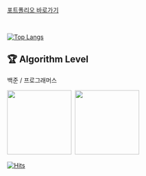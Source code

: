 [포트폴리오 바로가기](https://github.com/somnwal/somnwal/blob/main/%E1%84%91%E1%85%A9%E1%84%90%E1%85%B3%E1%84%91%E1%85%A9%E1%86%AF%E1%84%85%E1%85%B5%E1%84%8B%E1%85%A9_20240906.pdf?raw=true)

<br/>

[![Top Langs](https://github-readme-stats.vercel.app/api/top-langs?username=somnwal&exclude_repo=github-readme-stats,Unity_Example_Gun_Game&layout=compact&theme=tokyonight&langs_count=6&custom_title=가장%20많이%20쓰는%20언어&hide=jupyter%20notebook)](https://somnwal.notion.site/3c665d5f2f0d419bb92b0f975066aa61)

## 🏆 Algorithm Level
백준 / 프로그래머스

<a href="https://solved.ac/somnwal"><img src="http://mazassumnida.wtf/api/v2/generate_badge?boj=somnwal" height="150"/></a>&nbsp;
<a href="https://solved.ac/somnwal"><img src="https://github.com/somnwal/github-programmers-rank/blob/master/lib/result.svg" height="150"/></a>
<br/>

[![Hits](https://hits.seeyoufarm.com/api/count/incr/badge.svg?url=https%3A%2F%2Fgithub.com%2Fsomnwal&count_bg=%2379C83D&title_bg=%23555555&icon=&icon_color=%23E7E7E7&title=hits&edge_flat=false)](https://hits.seeyoufarm.com)

